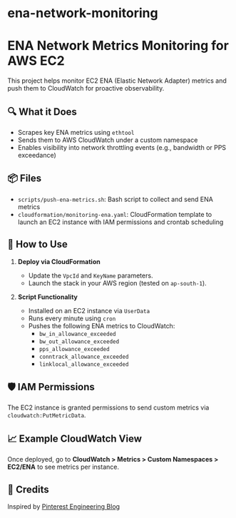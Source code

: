 # ena-network-monitoring

# ENA Network Metrics Monitoring for AWS EC2

This project helps monitor EC2 ENA (Elastic Network Adapter) metrics and push them to CloudWatch for proactive observability.

## 🔍 What it Does

- Scrapes key ENA metrics using `ethtool`
- Sends them to AWS CloudWatch under a custom namespace
- Enables visibility into network throttling events (e.g., bandwidth or PPS exceedance)

## 📦 Files

- `scripts/push-ena-metrics.sh`: Bash script to collect and send ENA metrics
- `cloudformation/monitoring-ena.yaml`: CloudFormation template to launch an EC2 instance with IAM permissions and crontab scheduling

## 🚀 How to Use

1. **Deploy via CloudFormation**
   - Update the `VpcId` and `KeyName` parameters.
   - Launch the stack in your AWS region (tested on `ap-south-1`).

2. **Script Functionality**
   - Installed on an EC2 instance via `UserData`
   - Runs every minute using `cron`
   - Pushes the following ENA metrics to CloudWatch:
     - `bw_in_allowance_exceeded`
     - `bw_out_allowance_exceeded`
     - `pps_allowance_exceeded`
     - `conntrack_allowance_exceeded`
     - `linklocal_allowance_exceeded`

## 🛡 IAM Permissions

The EC2 instance is granted permissions to send custom metrics via `cloudwatch:PutMetricData`.

## 📈 Example CloudWatch View

Once deployed, go to **CloudWatch > Metrics > Custom Namespaces > EC2/ENA** to see metrics per instance.

## 💬 Credits

Inspired by [Pinterest Engineering Blog](https://medium.com/@Pinterest_Engineering/handling-network-throttling-with-aws-ec2-at-pinterest-fda0efc21083)
